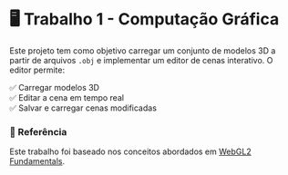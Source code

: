 # 🖥️ Trabalho 1 - Computação Gráfica  

Este projeto tem como objetivo carregar um conjunto de modelos 3D a partir de arquivos `.obj` e implementar um editor de cenas interativo. O editor permite:  

✅ Carregar modelos 3D  
✅ Editar a cena em tempo real  
✅ Salvar e carregar cenas modificadas  

### 📌 Referência  
Este trabalho foi baseado nos conceitos abordados em [WebGL2 Fundamentals](https://webgl2fundamentals.org/).